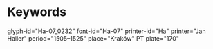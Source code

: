 # Keywords
glyph-id="Ha-07_0232"
font-id="Ha-07"
printer-id="Ha"
printer="Jan Haller"
period="1505–1525"
place="Kraków"
PT plate="170"
